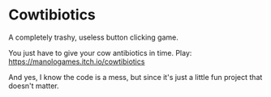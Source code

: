 # Cowtibiotics
A completely trashy, useless button clicking game.

You just have to give your cow antibiotics in time.
Play: https://manologames.itch.io/cowtibiotics

And yes, I know the code is a mess, but since it's just a little fun project that doesn't matter.
